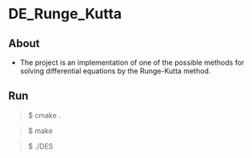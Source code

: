 # DE_Runge_Kutta

## About
- The project is an implementation of one of the possible methods for solving differential equations by the Runge-Kutta method.

## Run
> $ cmake .

> $ make

> $ ./DES
